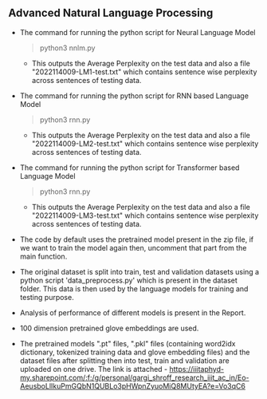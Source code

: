 ## Advanced Natural Language Processing

- The command for running the python script for Neural Language Model
    > python3 nnlm.py
    - This outputs the Average Perplexity on the test data and also a file "2022114009-LM1-test.txt" which contains sentence wise perplexity across sentences of testing data.

- The command for running the python script for RNN based Language Model
    > python3 rnn.py
    - This outputs the Average Perplexity on the test data and also a file "2022114009-LM2-test.txt" which contains sentence wise perplexity across sentences of testing data.

- The command for running the python script for Transformer based Language Model
    > python3 rnn.py
    - This outputs the Average Perplexity on the test data and also a file "2022114009-LM3-test.txt" which contains sentence wise perplexity across sentences of testing data.

- The code by default uses the pretrained model present in the zip file, if we want to train the model again then, uncomment that part from the main function.
- The original dataset is split into train, test and validation datasets using a python script 'data_preprocess.py' which is present in the dataset folder. This data is then used by the language models for training and testing purpose.
- Analysis of performance of different models is present in the Report.
- 100 dimension pretrained glove embeddings are used.
- The pretrained models ".pt" files, ".pkl" files (containing word2idx dictionary, tokenized training data and glove embedding files) and the dataset files after splitting then into test, train and validation are uploaded on one drive. The link is attached -
https://iiitaphyd-my.sharepoint.com/:f:/g/personal/gargi_shroff_research_iiit_ac_in/Eo-AeusboLlIkuPmGQbN1QUBLo3pHWpnZyuoMiQ8MUtyEA?e=Vo3qC6

